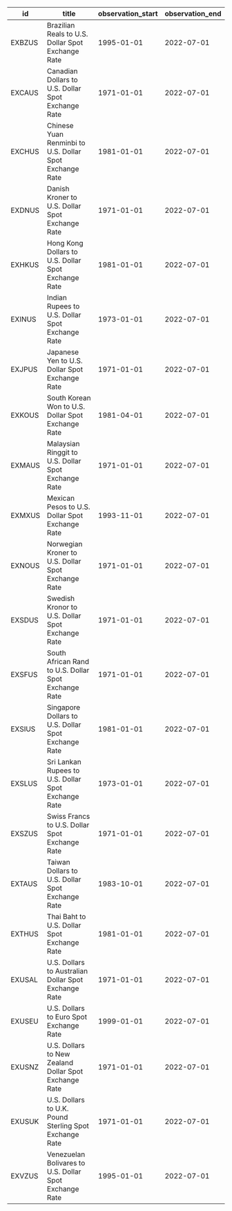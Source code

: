 | id     | title                                                   | observation_start   | observation_end   |
|--------|---------------------------------------------------------|---------------------|-------------------|
| EXBZUS | Brazilian Reals to U.S. Dollar Spot Exchange Rate       | 1995-01-01          | 2022-07-01        |
| EXCAUS | Canadian Dollars to U.S. Dollar Spot Exchange Rate      | 1971-01-01          | 2022-07-01        |
| EXCHUS | Chinese Yuan Renminbi to U.S. Dollar Spot Exchange Rate | 1981-01-01          | 2022-07-01        |
| EXDNUS | Danish Kroner to U.S. Dollar Spot Exchange Rate         | 1971-01-01          | 2022-07-01        |
| EXHKUS | Hong Kong Dollars to U.S. Dollar Spot Exchange Rate     | 1981-01-01          | 2022-07-01        |
| EXINUS | Indian Rupees to U.S. Dollar Spot Exchange Rate         | 1973-01-01          | 2022-07-01        |
| EXJPUS | Japanese Yen to U.S. Dollar Spot Exchange Rate          | 1971-01-01          | 2022-07-01        |
| EXKOUS | South Korean Won to U.S. Dollar Spot Exchange Rate      | 1981-04-01          | 2022-07-01        |
| EXMAUS | Malaysian Ringgit to U.S. Dollar Spot Exchange Rate     | 1971-01-01          | 2022-07-01        |
| EXMXUS | Mexican Pesos to U.S. Dollar Spot Exchange Rate         | 1993-11-01          | 2022-07-01        |
| EXNOUS | Norwegian Kroner to U.S. Dollar Spot Exchange Rate      | 1971-01-01          | 2022-07-01        |
| EXSDUS | Swedish Kronor to U.S. Dollar Spot Exchange Rate        | 1971-01-01          | 2022-07-01        |
| EXSFUS | South African Rand to U.S. Dollar Spot Exchange Rate    | 1971-01-01          | 2022-07-01        |
| EXSIUS | Singapore Dollars to U.S. Dollar Spot Exchange Rate     | 1981-01-01          | 2022-07-01        |
| EXSLUS | Sri Lankan Rupees to U.S. Dollar Spot Exchange Rate     | 1973-01-01          | 2022-07-01        |
| EXSZUS | Swiss Francs to U.S. Dollar Spot Exchange Rate          | 1971-01-01          | 2022-07-01        |
| EXTAUS | Taiwan Dollars to U.S. Dollar Spot Exchange Rate        | 1983-10-01          | 2022-07-01        |
| EXTHUS | Thai Baht to U.S. Dollar Spot Exchange Rate             | 1981-01-01          | 2022-07-01        |
| EXUSAL | U.S. Dollars to Australian Dollar Spot Exchange Rate    | 1971-01-01          | 2022-07-01        |
| EXUSEU | U.S. Dollars to Euro Spot Exchange Rate                 | 1999-01-01          | 2022-07-01        |
| EXUSNZ | U.S. Dollars to New Zealand Dollar Spot Exchange Rate   | 1971-01-01          | 2022-07-01        |
| EXUSUK | U.S. Dollars to U.K. Pound Sterling Spot Exchange Rate  | 1971-01-01          | 2022-07-01        |
| EXVZUS | Venezuelan Bolivares to U.S. Dollar Spot Exchange Rate  | 1995-01-01          | 2022-07-01        |